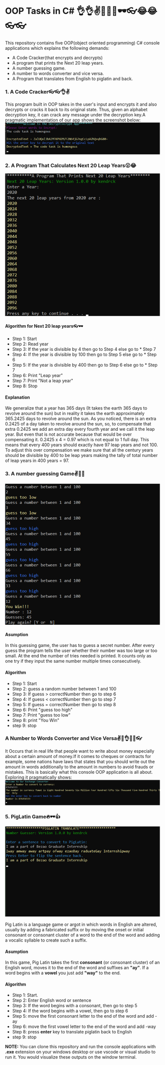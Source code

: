 #   OOP Tasks in C# 👌👌✌🤞🤷‍♂️🕶👓😂😂👓👓
This repository contains five OOP(object oriented programming)  C# console applications which explains the following demands:
* A Code Cracker(that encrypts and decrypts)
* A program that prints the Next 20 leap years.
* A number guessing game.
* A number to words converter and vice versa.
* A Program that translates from English to piglatin and back.


### 1.  A Code Cracker👓👓👌✌
This program built in OOP takes in the user's input and encrypts it and also decrypts or cracks it back to its original state. Thus, given an alphabet decryption key, it can crack any message under the decryption key.A pragmatic implementation of our app shows the screenshot below:
![code cracker](https://github.com/kendrickchibueze/-Modern-Node-on-AWS/blob/main/Screenshot%20(340).png?raw=true)


### 2.  A Program That Calculates  Next 20 Leap Years😮😂
  !["leap years"](https://github.com/kendrickchibueze/-Modern-Node-on-AWS/blob/main/aws-images/Screenshot%20(214).png?raw=true)

#### Algorithm for Next 20 leap years👓🕶
* Step 1: Start
* Step 2: Read year
* Step 3: If the year is divisible by 4 then go to Step 4 else go to * Step 7
* Step 4: If the year is divisible by 100 then go to Step 5 else go to * Step 6
* Step 5: If the year is divisible by 400 then go to Step 6 else go to * Step 7
* Step 6: Print "Leap year"
* Step 7: Print "Not a leap year"
* Step 8: Stop

####  Explanation
We generalize that a year has 365 days (It takes the earth 365 days to revolve around the sun) but in reality it takes the earth approximately 365.2425 days to revolve around the sun.
As you noticed, there is an extra 0.2425 of a day taken to revolve around the sun, so, to compensate that extra 0.2425 we add an extra day every fourth year and we call it the leap year. But even that is not accurate because that would be over compensating it. 0.2425 x 4 = 0.97 which is not equal to 1 full day.
This means that every 400 years should exactly have 97 leap years and not 100. To adjust this over compensation we make sure that all the century years should be divisible by 400 to be leap years making the tally of total number of leap years in 400 years = 97.

###   3.  A number guessing Game✌🤷‍♀️
![guess-game](https://github.com/kendrickchibueze/-Modern-Node-on-AWS/blob/main/aws-images/Screenshot%20(213).png?raw=true)


#### Asumption
In this guessing game, the user has to guess a secret number. After every guess the program tells the user whether their number was too large or too small. At the end the number of tries needed is printed. It counts only as one try if they input the same number multiple times consecutively.


#### Algorithm
* Step 1: Start
* Step 2: guess a random number between 1  and 100
* Step 3: If guess > correctNumber then go to step 6
* Step 4: If guess < correctNumber then go to step 7
* Step 5: If guess = correctNumber then go to step 8
* Step 6: Print "guess too high"
* Step 7: Print "guess too low"
* Step 8: print "You Win"
* step 9: stop

### A Number to Words Converter and Vice Versa✌🤞👌🤷‍♂️👓
It Occurs that in real life that people want to write about money especially about a certain amount of money.If it comes to cheques or contracts for example, some nations have laws that states that you should write out the amount in words additionally to the amount in numbers to avoid frauds or mistakes. This is basically what this console OOP application is all about. Exploring it pragmatically shows:
![numbertowords](https://github.com/kendrickchibueze/-Modern-Node-on-AWS/blob/main/Screenshot%20(338).png?raw=true)

###  5.  PigLatin Game🔥🕶👍
![PigLatin](https://github.com/kendrickchibueze/-Modern-Node-on-AWS/blob/main/aws-images/Screenshot%20(210).png?raw=true)

Pig Latin is a language game or argot in which words in English are altered, usually by adding a fabricated suffix or by moving the onset or initial consonant or consonant cluster of a word to the end of the word and adding a vocalic syllable to create such a suffix.

#### Asumption

In this game, Pig Latin takes the first __consonant__ (or consonant cluster) of an English word, moves it to the end of the word and suffixes an __"ay"__.
If a word begins with a __vowel__ you just add __"way"__ to the end.


####  Algorithm
* Step 1: Start.
* Step 2: Enter English word or sentence
* Step 3: If the word begins with a consonant, then go to step 5
* Step 4: If the word begins with a vowel, then go to step 6
* Step 5: move the first consonant letter to the end of the word and add -ay
* Step 6: move the first vowel letter to the end of the word and add -way
* Step 8: press **enter** key to translate piglatin back to English
* step 9: stop


__NOTE:__ You can clone this repository and run the console applications with **.exe** extension on your windows desktop or use vscode or visual studio to run it. You would visualize  these outputs on the  window terminal.
